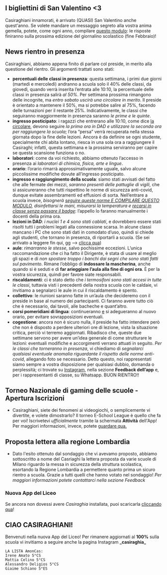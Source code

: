 ## I bigliettini di San Valentino <3
Casiraghiani innamorati, è arrivato (QUASI) San Valentino anche quest'anno. Se volete mandare un messaggio segreto alla vostra anima gemella, potete, come ogni anno, compilare [questo modulo](https://docs.google.com/forms/d/e/1FAIpQLSf2v5hYy1JCIulw2TaxzPE7TmiU4x7SZLWL6zCk-2ANnIFILw/viewform?vc=0&c=0&w=1&flr=0): le risposte finiranno sulla prossima edizione del giornalino scolastico (fine Febbraio)!

## News rientro in presenza
Casiraghiani, abbiamo appena finito di parlare col preside, in merito alla questione del rientro. Gli argomenti trattati sono stati:
- **percentuali delle classi in presenza**: questa settimana, i primi due giorni (martedì e mercoledì) andranno a scuola solo il 40% delle classi, da giovedì, quando verrà inserita l’entrata alle 10:10, la percentuale delle classi in presenza salirà *al 50%*. Per settimana prossima rimangono delle incognite, ma *entro sabato uscirà una circolare in merito*. Il preside è orientato a mantenere il 50%, ma si potrebbe salire al 75%, facendo delle turnazioni per il restante 25%. Indicativamente, le classi che seguiranno maggiormente in presenza saranno *le prime e le quinte*.
- **ingresso posticipato**: i ragazzi che entrerano alle 10:10, come dice [la circolare](https://www.liceocasiraghi.edu.it/2021/01/23/circolare-201_20-21/), devono seguire *la prima ora in DAD e utilizzare la seconda ora per raggiungere la scuola*; l’ora “persa” verrà recuperata nella stessa giornata dopo la fine delle lezioni. Ancora è da definire se ogni studente, specialmente chi abita lontano, riesca in una sola ora a raggiungere il Casiraghi; infatti, questa settimana e la prossima serviranno per capire se questa scansione funziona o no.
- **laboratori**: come da voi richiesto, abbiamo ottenuto l’accesso in presenza ai *laboratori di chimica, fisica, arte e lingue*.
- **orario**: l’orario rimarrà approssimativamente uguale, salvo alcune piccolissime modifiche dovute all’ingresso posticipato.
- **ingresso e raggiungimento della scuola**: siamo stati avvisati del fatto che alle fermate dei mezzi, *saranno presenti delle pattuglie di vigili*, che si assicureranno che tutti rispettino le norme di sicurezza anti-covid, dunque evitate assembramenti ed effusioni di sorta. Nell’entrare a scuola invece, *bisognerà [seguire queste norme E COMPILARE QUESTO MODULO](https://www.liceocasiraghi.edu.it/2021/01/25/circolare-206_20-21/), disinfettarsi le mani, misurarsi la temperatura e [recarsi in classe senza passare il badge](https://www.liceocasiraghi.edu.it/2021/01/25/circolare-205_20-21/)*: l’appello lo faranno manualmente i docenti della prima ora.
- **lezioni in DAD**: *i nuclei 1 e 4 sono stati cablati*, e dovrebbero essere stati risolti tutti i problemi legati alla connessione scarsa. In alcune classi mancano i PC che sono stati dati in comodato d’uso, quindi si chiede agli studenti, che tornano in presenza, di riportarli a scuola. (Se sei arrivato a leggere fin qui, gg —> [clicca qua](https://drive.google.com/file/d/1cQriDAbYPR9Wa8jcet9h6mxy_qn8d60L/view?usp=sharing))
- **aule**: *rimarranno le stesse*, salvo pochissime eccezioni. L’unica raccomandazione che ci ha fatto il Dirigente, è stata di usare al meglio gli spazi e di *non spostare troppo i banchi dai segni che sono stati fatti sul pavimento*. Rimane l’obbligo di **indossare la mascherina**, anche quando si è seduti e di **far arieggiare l’aula alla fine di ogni ora**. È per la vostra sicurezza, quindi per favore siate responsabili.
- **riscaldamenti**: ci è stato detto che *i termosifoni sono stati accesi in tutte le classi*, tuttavia visti i precedenti della nostra scuola con le caldaie, vi invitiamo a segnalarci le aule in cui il riscaldamento è spento.
- **collettivo**: le riunioni saranno fatte in un’aula che decideremo con il preside in base al numero dei partecipanti. Ci faranno avere tutto ciò che è necessario, dai tavoli, alle bacheche e quant’altro.
- **corsi pomeridiani di lingua**: continueranno [e](https://youtu.be/sHD-knhS6es?list=RDsHD-knhS6es) si adegueranno al nuovo orario, per evitare sovrapposizioni eventuali.
- **cogestione**: ancora non è sicuro nulla, il preside ha fatto intendere però che non è disposto a perdere ulteriori ore di lezione, vista la situazione critica, perciò vi terremo aggiornati.
Ribadisco che, queste due settimane servono per avere un’idea generale di come strutturare le lezioni: eventuali modifiche e accorgimenti verrano attuati in seguito. *Per le classi che torneranno in presenza*, vi chiediamo di *segnalarci qualsiasi eventuale anomalia riguardante il rispetto delle norme anti-covid*, allegando foto se necessario.
Detto questo, noi rappresentati siamo sempre a vostra disposizione per qualsiasi dubbio, domanda o perplessità; ci trovate su [Instagram](https://www.instagram.com/_casiraghia_/), nella sezione **Feedback dell’app** e, per i rappresentanti di classe, su Whatsapp. BUON RIENTRO!!

## Torneo Nazionale di gaming delle scuole - Apertura Iscrizioni
* Casiraghiani, siete dei fenomeni ai videogiochi, o semplicemente vi divertite, e volete dimostrarlo? Il torneo E-School League è quello che fa per voi! Iscrivetevi *ufficialmente* tramite la schermata **Attività** dell'App! Per maggiori informazioni, invece, potete [guardare qua.](https://assembleiamo.it/e-school-league/)

## Proposta lettera alla regione Lombardia
* Dato l'esito ottenuto dal sondaggio che vi avevamo proposto, abbiamo sottoscritto a nome del Casriaghi la lettera proposta da varie scuole di Milano riguardo la messa in sicurezza della struttura scolastica, esortando la Regione Lombardia a permettere quanto prima un sicuro rientro a scuola. Grazie a tutti quelli che hanno votato nel sondaggio! *Per maggiori informazioni potete contattarci nella sezione Feedback*

### Nuova App del Liceo
Se ancora non dovessi avere *Casiraghia* installata, puoi scaricarla [cliccando qua](https://youtu.be/dQw4w9WgXcQ)!

## CIAO CASIRAGHIANI!
Benvenuti nella nuova App del Liceo! Per rimanere aggiornati al **100%** sulla scuola vi invitiamo a seguire anche la pagina Instagram **\_casiraghia_**

```
LA LISTA AmonCas:
Irene Amato 5°CS
Mattia Celino 5°CS
Alessandro Deligios 5°CS
Giaime Schiano 5°ES
```
